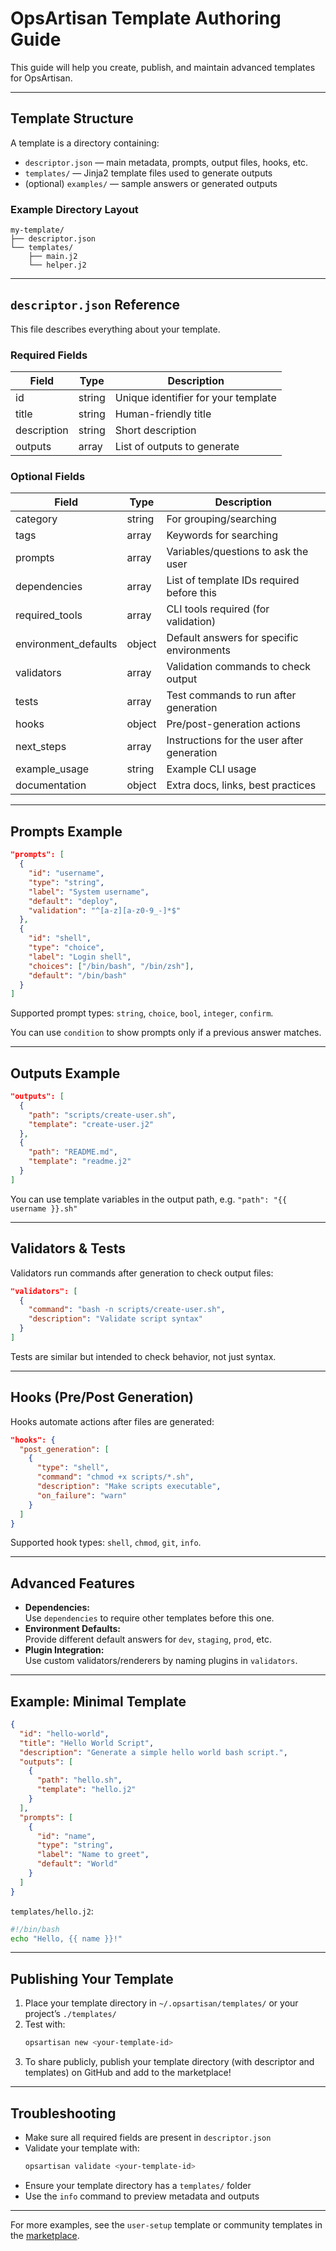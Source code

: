 # OpsArtisan Template Authoring Guide

This guide will help you create, publish, and maintain advanced templates for OpsArtisan.

---

## Template Structure

A template is a directory containing:

- `descriptor.json` — main metadata, prompts, output files, hooks, etc.
- `templates/` — Jinja2 template files used to generate outputs
- (optional) `examples/` — sample answers or generated outputs

### Example Directory Layout

```
my-template/
├── descriptor.json
└── templates/
    ├── main.j2
    └── helper.j2
```

---

## `descriptor.json` Reference

This file describes everything about your template.

### Required Fields

| Field         | Type      | Description                                   |
|---------------|-----------|-----------------------------------------------|
| id            | string    | Unique identifier for your template           |
| title         | string    | Human-friendly title                          |
| description   | string    | Short description                             |
| outputs       | array     | List of outputs to generate                   |

### Optional Fields

| Field              | Type      | Description                                 |
|--------------------|-----------|---------------------------------------------|
| category           | string    | For grouping/searching                      |
| tags               | array     | Keywords for searching                      |
| prompts            | array     | Variables/questions to ask the user         |
| dependencies       | array     | List of template IDs required before this   |
| required_tools     | array     | CLI tools required (for validation)         |
| environment_defaults | object  | Default answers for specific environments   |
| validators         | array     | Validation commands to check output         |
| tests              | array     | Test commands to run after generation       |
| hooks              | object    | Pre/post-generation actions                 |
| next_steps         | array     | Instructions for the user after generation  |
| example_usage      | string    | Example CLI usage                           |
| documentation      | object    | Extra docs, links, best practices           |

---

## Prompts Example

```json
"prompts": [
  {
    "id": "username",
    "type": "string",
    "label": "System username",
    "default": "deploy",
    "validation": "^[a-z][a-z0-9_-]*$"
  },
  {
    "id": "shell",
    "type": "choice",
    "label": "Login shell",
    "choices": ["/bin/bash", "/bin/zsh"],
    "default": "/bin/bash"
  }
]
```
Supported prompt types: `string`, `choice`, `bool`, `integer`, `confirm`.

You can use `condition` to show prompts only if a previous answer matches.

---

## Outputs Example

```json
"outputs": [
  {
    "path": "scripts/create-user.sh",
    "template": "create-user.j2"
  },
  {
    "path": "README.md",
    "template": "readme.j2"
  }
]
```
You can use template variables in the output path, e.g. `"path": "{{ username }}.sh"`

---

## Validators & Tests

Validators run commands after generation to check output files:

```json
"validators": [
  {
    "command": "bash -n scripts/create-user.sh",
    "description": "Validate script syntax"
  }
]
```
Tests are similar but intended to check behavior, not just syntax.

---

## Hooks (Pre/Post Generation)

Hooks automate actions after files are generated:

```json
"hooks": {
  "post_generation": [
    {
      "type": "shell",
      "command": "chmod +x scripts/*.sh",
      "description": "Make scripts executable",
      "on_failure": "warn"
    }
  ]
}
```
Supported hook types: `shell`, `chmod`, `git`, `info`.

---

## Advanced Features

- **Dependencies:**  
  Use `dependencies` to require other templates before this one.
- **Environment Defaults:**  
  Provide different default answers for `dev`, `staging`, `prod`, etc.
- **Plugin Integration:**  
  Use custom validators/renderers by naming plugins in `validators`.

---

## Example: Minimal Template

```json
{
  "id": "hello-world",
  "title": "Hello World Script",
  "description": "Generate a simple hello world bash script.",
  "outputs": [
    {
      "path": "hello.sh",
      "template": "hello.j2"
    }
  ],
  "prompts": [
    {
      "id": "name",
      "type": "string",
      "label": "Name to greet",
      "default": "World"
    }
  ]
}
```
`templates/hello.j2`:
```bash
#!/bin/bash
echo "Hello, {{ name }}!"
```

---

## Publishing Your Template

1. Place your template directory in `~/.opsartisan/templates/` or your project’s `./templates/`
2. Test with:
   ```bash
   opsartisan new <your-template-id>
   ```
3. To share publicly, publish your template directory (with descriptor and templates) on GitHub and add to the marketplace!

---

## Troubleshooting

- Make sure all required fields are present in `descriptor.json`
- Validate your template with:
  ```bash
  opsartisan validate <your-template-id>
  ```
- Ensure your template directory has a `templates/` folder
- Use the `info` command to preview metadata and outputs

---

For more examples, see the `user-setup` template or community templates in the [marketplace](https://github.com/yourusername/opsartisan).
